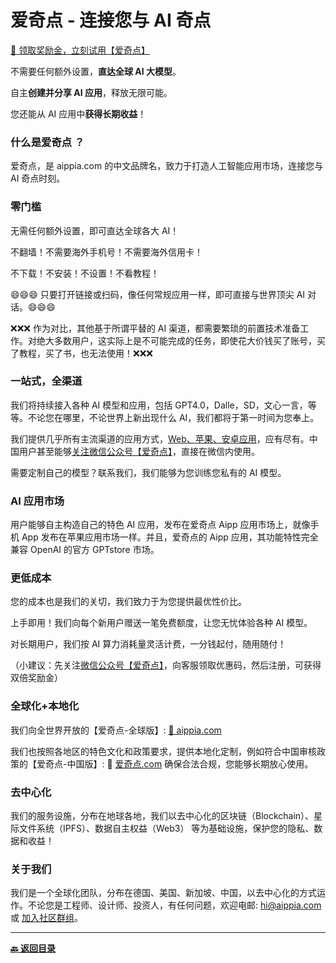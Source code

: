 # 爱奇点 - 连接您与 AI 奇点

[🎁 领取奖励金，立刻试用【爱奇点】](https://u.aippia.com)

不需要任何额外设置，**直达全球 AI 大模型**。

自主**创建并分享 AI 应用**，释放无限可能。

您还能从 AI 应用中**获得长期收益**！

### 什么是爱奇点 ？

爱奇点，是 aippia.com 的中文品牌名，致力于打造人工智能应用市场，连接您与 AI 奇点时刻。

### 零门槛

无需任何额外设置，即可直达全球各大 AI！

不翻墙！不需要海外手机号！不需要海外信用卡！

不下载！不安装！不设置！不看教程！

😄😄😄 只要打开链接或扫码，像任何常规应用一样，即可直接与世界顶尖 AI 对话。😄😄😄

❌❌❌ 作为对比，其他基于所谓平替的 AI 渠道，都需要繁琐的前置技术准备工作。对绝大多数用户，这实际上是不可能完成的任务，即使花大价钱买了账号，买了教程，买了书，也无法使用！❌❌❌

### 一站式，全渠道

我们将持续接入各种 AI 模型和应用，包括 GPT4.0，Dalle，SD，文心一言，等等。不论您在哪里，不论世界上新出现什么 AI，我们都将于第一时间为您奉上。

我们提供几乎所有主流渠道的应用方式，[Web、苹果、安卓应用](https://u.aippia.com/#/pages/user-resource)，应有尽有。中国用户甚至能够[关注微信公众号【爱奇点】](https://u.aippia.com/#/pages/user-resource-detail?tagnow=weixin)，直接在微信内使用。

需要定制自己的模型？联系我们，我们能够为您训练您私有的 AI 模型。

### AI 应用市场

用户能够自主构造自己的特色 AI 应用，发布在爱奇点 Aipp 应用市场上，就像手机 App 发布在苹果应用市场一样。并且，爱奇点的 Aipp 应用，其功能特性完全兼容 OpenAI 的官方 GPTstore 市场。

### 更低成本

您的成本也是我们的关切，我们致力于为您提供最优性价比。

上手即用！我们向每个新用户赠送一笔免费额度，让您无忧体验各种 AI 模型。

对长期用户，我们按 AI 算力消耗量灵活计费，一分钱起付，随用随付！

（小建议：先关注[微信公众号【爱奇点】](https://u.aippia.com/#/pages/user-resource-detail?tagnow=weixin)，向客服领取优惠码，然后注册，可获得双倍奖励金）

### 全球化+本地化

我们向全世界开放的【爱奇点-全球版】: [🔗 aippia.com](https://u.aippia.com)

我们也按照各地区的特色文化和政策要求，提供本地化定制，例如符合中国审核政策的【爱奇点-中国版】: 🔗 [爱奇点.com](https://u.爱奇点.com) 确保合法合规，您能够长期放心使用。

### 去中心化

我们的服务设施，分布在地球各地，我们以去中心化的区块链（Blockchain）、星际文件系统（IPFS）、数据自主权益（Web3） 等为基础设施，保护您的隐私、数据和收益！

### 关于我们

我们是一个全球化团队，分布在德国、美国、新加坡、中国，以去中心化的方式运作。不论您是工程师、设计师、投资人，有任何问题，欢迎电邮: [hi@aippia.com](hi@aippia.com) 或 [加入社区群组](https://u.aippia.com/#/pages/user-resource)。

---

**[🔙️ 返回目录](./README.md)**
